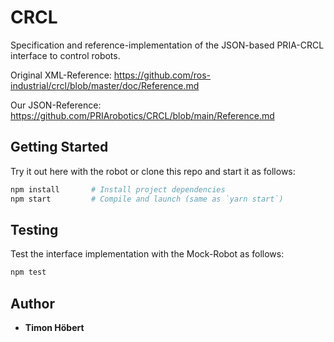 # CRCL

Specification and reference-implementation of the JSON-based PRIA-CRCL interface to control robots.

Original XML-Reference: https://github.com/ros-industrial/crcl/blob/master/doc/Reference.md

Our JSON-Reference: https://github.com/PRIArobotics/CRCL/blob/main/Reference.md

## Getting Started

Try it out here with the robot or clone this repo and start it as follows:

```bash
npm install       # Install project dependencies
npm start         # Compile and launch (same as `yarn start`)
```

## Testing

Test the interface implementation with the Mock-Robot as follows:

```bash
npm test
```

## Author

* **Timon Höbert**